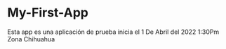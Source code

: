 # My-First-App
Esta app es una aplicación de prueba inicia el 1 De Abril del 2022 1:30Pm Zona Chihuahua
